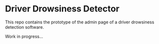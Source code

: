 # Driver Drowsiness Detector
This repo contains the prototype of the admin page of a driver drowsiness detection software.

Work in progress...